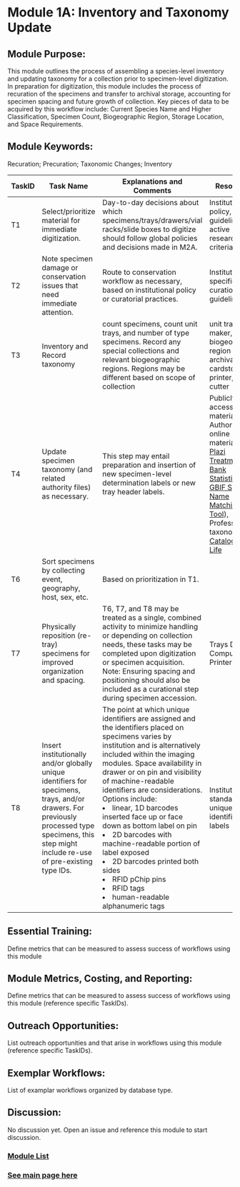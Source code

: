 # Module 1A: Inventory and Taxonomy Update

## Module Purpose: 
This module outlines the process of assembling a species-level inventory and updating taxonomy for a collection prior to specimen-level digitization. In preparation for digitization, this module includes the process of recuration of the specimens and transfer to archival storage, accounting for specimen spacing and future growth of collection. Key pieces of data to be acquired by this workflow include: Current Species Name and Higher Classification, Specimen Count, Biogeographic Region, Storage Location, and Space Requirements.

## Module Keywords: 
Recuration; Precuration; Taxonomic Changes; Inventory


| TaskID | Task Name | Explanations and Comments | Resources |
|--------|-----------|---------------------------|-----------|
|T1|Select/prioritize material for immediate digitization.|Day-to-day decisions about which specimens/trays/drawers/vial racks/slide boxes to digitize should follow global policies and decisions made in M2A.|Institutional policy, project guidelines, active research criteria, etc.|
|T2|Note specimen damage or conservation issues that need immediate attention.|Route to conservation workflow as necessary, based on institutional policy or curatorial practices.|Institutionally specific curation guidelines.|
|T3|Inventory and Record taxonomy|count specimens, count unit trays, and number of type specimens. Record any special collections and relevant biogeographic regions. Regions may be different based on scope of collection| unit tray label maker, biogeographic region map, archival cardstock and printer, paper cutter|
|T4|Update specimen taxonomy (and related authority files) as necessary.|This step may entail preparation and insertion of new specimen-level determination labels or new tray header labels.|Publicly accessible materials, Authoritative online materials (e.g. [Plazi Treatment Bank Statistics](http://tb.plazi.org/GgServer/srsStats), [GBIF Species Name Matching Tool](https://www.gbif.org/tools/species-lookup)), Professional taxonomists, [Catalogue of Life](https://www.catalogue.life/)|
|T6|Sort specimens by collecting event, geography, host, sex, etc.|Based on prioritization in T1.||
|T7|Physically reposition (re-tray) specimens for improved organization and spacing.|T6, T7, and T8 may be treated as a single, combined activity to minimize handling or depending on collection needs, these tasks may be completed upon digitization or specimen acquisition.  Note: Ensuring spacing and positioning should also be included as a curational step during specimen accession.|Trays  Drawers  Computer  Printer|
|T8|Insert institutionally and/or globally unique identifiers for specimens, trays, and/or drawers.  For previously processed type specimens, this step might include re-use of pre-existing type IDs.|The point at which unique identifiers are assigned and the identifiers placed on specimens varies by institution and is alternatively included within the imaging modules. Space availability in drawer or on pin and visibility of machine-readable identifiers are considerations. Options include:  <li>linear, 1D barcodes inserted face up or face down as bottom label on pin</li><li>2D barcodes with machine-readable portion of label exposed</li><li>2D barcodes printed both sides</li><li>RFID pChip pins</li><li>RFID tags</li><li>human-readable alphanumeric tags</li>|Institution-standard unique identifier labels|

<!--|T5|(Maybe prune out "expert ID" section or move to end) Update specimen identifications (“filed as name”) and determination labels in collection and authority files in database.|This may necessitate developing procedures for tracking determinations at the unit tray level, to include:<ul><li>enlisting the assistance of a skilled professional for making accurate determinations and related decisions</li><li>ensuring that specimens within a unit tray match the header label for that tray</li><li>ensuring that unit trays are stored in appropriate drawers</li><li>ensuring that determination labels do not become disassociated from specimens during handling</li><li>ensuring that determination labels queued for data entry are physically attached to a specimen</li><li>quarantining determination labels that lack a definite association with a specimen or group of specimens to ensure they remain unrecorded or not inaccurately recorded at data entry time</li><li>assessing whether determination labels for returned/annotated specimens apply to a single specimen or group of specimens (and creating and attaching duplicate labels for all individuals within a group, as necessary)</li><li>ensuring that determination labels for returned specimens are properly handled to ensure they do not get lost or dissociated from the referenced</li>  Potentially create machine readable unit tray labels using DataShot or other software to facilitate machine scanning and creation of database records during subsequent workflow steps.|Identification literature and resources [See](http://ecnweb.org/sites/default/files/12_Eastwood_2010.pdf)| -->

## Essential Training: 
Define metrics that can be measured to assess success of workflows using this module

## Module Metrics, Costing, and Reporting: 
Define metrics that can be measured to assess success of workflows using this module (reference specific TaskIDs).

## Outreach Opportunities: 
List outreach opportunities and that arise in workflows using this module (reference specific TaskIDs).

## Exemplar Workflows: 
List of examplar workflows organized by database type.

## Discussion:
No discussion yet. Open an issue and reference this module to start discussion. 

### [Module List](https://entcollnet.github.io/BugFlow/modules/)
### [See main page here](https://entcollnet.github.io/BugFlow/)
